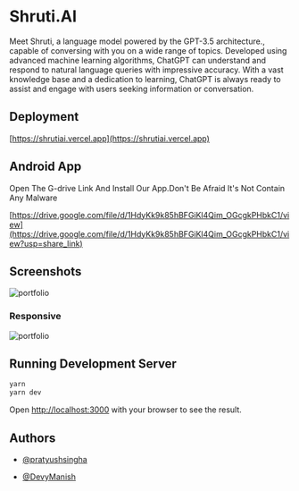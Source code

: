 
# Shruti.AI

Meet Shruti, a language model powered by the GPT-3.5 architecture., capable of conversing with you on a wide range of topics. Developed using advanced machine learning algorithms, ChatGPT can understand and respond to natural language queries with impressive accuracy. With a vast knowledge base and a dedication to learning, ChatGPT is always ready to assist and engage with users seeking information or conversation.











## Deployment

[https://shrutiai.vercel.app](https://shrutiai.vercel.app)

## Android App 

Open The G-drive Link And Install Our App.Don't Be Afraid It's Not Contain Any Malware

[https://drive.google.com/file/d/1HdyKk9k85hBFGiKl4Qim_OGcgkPHbkC1/view](https://drive.google.com/file/d/1HdyKk9k85hBFGiKl4Qim_OGcgkPHbkC1/view?usp=share_link)
## Screenshots

![portfolio](https://i.postimg.cc/2SyPg4Rz/Screenshot-from-2023-04-25-21-35-19.png)

### Responsive

![portfolio](https://i.postimg.cc/Jhccq26t/mobile-7.png)

## Running Development Server

```bash
yarn
yarn dev
```

Open [http://localhost:3000](http://localhost:5173) with your browser to see the result.

## Authors

- [@pratyushsingha](https://www.github.com/pratyushsingha)

- [@DevyManish](https://github.com/DevyManish/)
